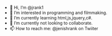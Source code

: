 - 👋 Hi, I’m @jrank1
- 👀 I’m interested in programming and filmmaking.
- 🌱 I’m currently learning html,js,jquery,c#.
- 💞️ I’m currently not looking to collaborate.
- 📫 How to reach me: @jenishrank on Twiiter

<!---
jrank1/jrank1 is a ✨ special ✨ repository because its `README.md` (this file) appears on your GitHub profile.
You can click the Preview link to take a look at your changes.
--->
